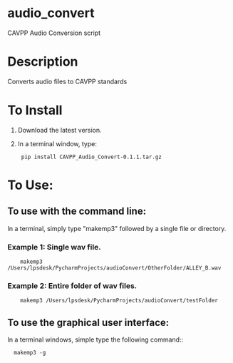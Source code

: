 # audio_convert
CAVPP Audio Conversion script

Description
===========
Converts audio files to CAVPP standards

To Install
==========
1. Download the latest version. 
2. In a terminal window, type:

        pip install CAVPP_Audio_Convert-0.1.1.tar.gz

To Use:
=======

To use with the command line:
-----------------------------
In a terminal, simply type "makemp3" followed by a single file or directory.
    
### Example 1: Single wav file.

    
        makemp3 /Users/lpsdesk/PycharmProjects/audioConvert/OtherFolder/ALLEY_B.wav
            
### Example 2: Entire folder of wav files.


        makemp3 /Users/lpsdesk/PycharmProjects/audioConvert/testFolder
  
  
To use the graphical user interface:
------------------------------------
In a terminal windows, simple type the following command::
  
      makemp3 -g
